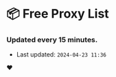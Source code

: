 # :package: Free Proxy List
### Updated every 15 minutes.

- Last updated: `2024-04-23 11:36`

:heart:
